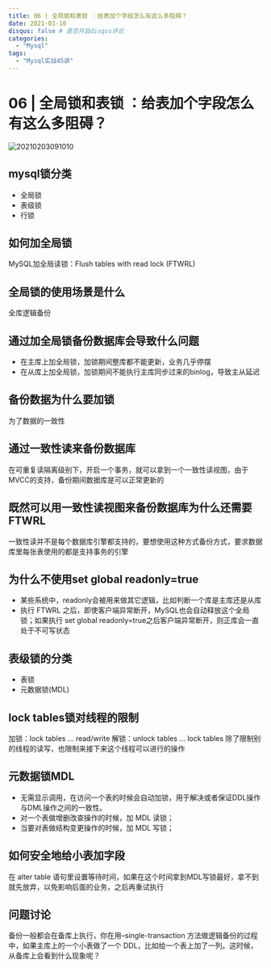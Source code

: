 ```yaml
---
title: 06 | 全局锁和表锁 ：给表加个字段怎么有这么多阻碍？
date: 2021-03-10
disqus: false # 是否开启disqus评论
categories:
  - "Mysql"
tags:
  - "Mysql实战45讲"
---
```


<!--more-->

# 06 | 全局锁和表锁 ：给表加个字段怎么有这么多阻碍？

![20210203091010](http://pic.zero-tt.fun/note/20210203091010.png)

## mysql锁分类
* 全局锁
* 表级锁
* 行锁

## 如何加全局锁
MySQL加全局读锁：Flush tables with read lock (FTWRL)

## 全局锁的使用场景是什么
全库逻辑备份

## 通过加全局锁备份数据库会导致什么问题
* 在主库上加全局锁，加锁期间整库都不能更新，业务几乎停摆
* 在从库上加全局锁，加锁期间不能执行主库同步过来的binlog，导致主从延迟

## 备份数据为什么要加锁
为了数据的一致性

## 通过一致性读来备份数据库
在可重复读隔离级别下，开启一个事务，就可以拿到一个一致性读视图，由于MVCC的支持，备份期间数据库是可以正常更新的

## 既然可以用一致性读视图来备份数据库为什么还需要FTWRL
一致性读并不是每个数据库引擎都支持的，要想使用这种方式备份方式，要求数据库里每张表使用的都是支持事务的引擎

## 为什么不使用set global readonly=true
* 某些系统中，readonly会被用来做其它逻辑，比如判断一个库是主库还是从库
* 执行 FTWRL 之后，即使客户端异常断开，MySQL也会自动释放这个全局锁；如果执行 set global readonly=true之后客户端异常断开，则正库会一直处于不可写状态

## 表级锁的分类
* 表锁
* 元数据锁(MDL)

## lock tables锁对线程的限制
加锁：lock tables ... read/write
解锁：unlock tables ...
lock tables 除了限制别的线程的读写，也限制来接下来这个线程可以进行的操作

## 元数据锁MDL
* 无需显示调用，在访问一个表的时候会自动加锁，用于解决或者保证DDL操作与DML操作之间的一致性。
* 对一个表做增删改查操作的时候，加 MDL 读锁；
* 当要对表做结构变更操作的时候，加 MDL 写锁；

## 如何安全地给小表加字段
在 alter table 语句里设置等待时间，如果在这个时间拿到MDL写锁最好，拿不到就先放弃，以免影响后面的业务，之后再重试执行

## 问题讨论

备份一般都会在备库上执行，你在用–single-transaction 方法做逻辑备份的过程中，如果主库上的一个小表做了一个 DDL，比如给一个表上加了一列。这时候，从备库上会看到什么现象呢？